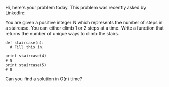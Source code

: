 Hi, here's your problem today. This problem was recently asked by LinkedIn:

You are given a positive integer N which represents the number of steps in a staircase. You can either climb 1 or 2 steps at a time. Write a function that returns the number of unique ways to climb the stairs.
```
def staircase(n):
  # Fill this in.
  
print staircase(4)
# 5
print staircase(5)
# 8
```
Can you find a solution in O(n) time?
